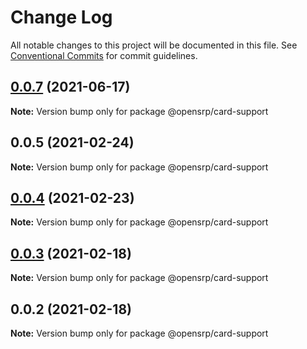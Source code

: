 # Change Log

All notable changes to this project will be documented in this file.
See [Conventional Commits](https://conventionalcommits.org) for commit guidelines.

## [0.0.7](https://github.com/opensrp/web/compare/@opensrp/card-support@0.0.6...@opensrp/card-support@0.0.7) (2021-06-17)

**Note:** Version bump only for package @opensrp/card-support

## 0.0.5 (2021-02-24)

**Note:** Version bump only for package @opensrp/card-support

## [0.0.4](https://github.com/opensrp/web/compare/@opensrp/card-support@0.0.3...@opensrp/card-support@0.0.4) (2021-02-23)

**Note:** Version bump only for package @opensrp/card-support

## [0.0.3](https://github.com/opensrp/web/compare/@opensrp/card-support@0.0.2...@opensrp/card-support@0.0.3) (2021-02-18)

**Note:** Version bump only for package @opensrp/card-support

## 0.0.2 (2021-02-18)

**Note:** Version bump only for package @opensrp/card-support
